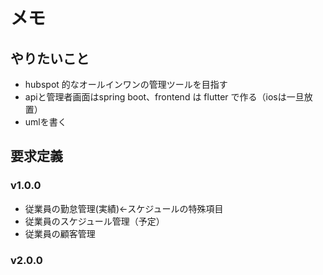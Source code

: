 # メモ
## やりたいこと
- hubspot 的なオールインワンの管理ツールを目指す
- apiと管理者画面はspring boot、frontend は flutter で作る（iosは一旦放置）
- umlを書く

## 要求定義

### v1.0.0
- 従業員の勤怠管理(実績)←スケジュールの特殊項目
- 従業員のスケジュール管理（予定）
- 従業員の顧客管理

### v2.0.0